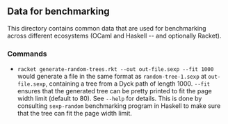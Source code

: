 ## Data for benchmarking 

This directory contains common data that are used for benchmarking across different ecosystems 
(OCaml and Haskell -- and optionally Racket).

### Commands 

- `racket generate-random-trees.rkt --out out-file.sexp --fit 1000` would generate a file 
   in the same format as `random-tree-1.sexp` at `out-file.sexp`, containing a tree from 
   a Dyck path of length 1000. `--fit` ensures that the generated tree can be pretty printed 
   to fit the page width limit (default to 80). See `--help` for details.
   This is done by consulting `sexp-random` benchmarking program in Haskell to make sure that 
   the tree can fit the page width limit.
